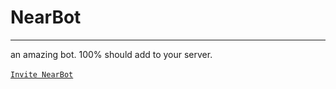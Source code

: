 # NearBot
***
an amazing bot. 100% should add to your server.\
\
[`Invite NearBot`](https://tinyurl.com/nearbotx)
